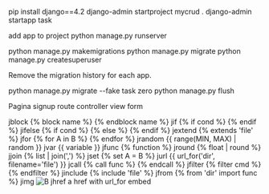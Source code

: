 pip install django==4.2
django-admin startproject mycrud .
django-admin startapp task 

add app to project
python manage.py runserver

python manage.py makemigrations 
python manage.py migrate 
 python manage.py createsuperuser

Remove the migration history for each app.

python manage.py migrate --fake task zero
python manage.py flush


Pagina signup
    route
    controller
    view
    form 

jblock	{% block name %} {% endblock name %}
jif	{% if cond %} {% endif %}
jifelse	{% if cond %} {% else %} {% endif %}
jextend	{% extends 'file' %}
jfor	{% for A in B %} {% endfor %}
jrandom	{{ range(MIN, MAX) | random }}
jvar	{{ variable }}
jfunc	{% function %}
jround	{% float | round %}
jjoin	{% list | join(',') %}
jset	{% set A = B %}
jurl	{{ url_for('dir', filename='file') }}
jcall	{% call func %} {% endcall %}
jfilter	{% filter cmd %} {% endfilter %}
jinclude	{% include 'file' %}
jfrom	{% from 'dir' import func %}
jimg	<img src="{{ url_for('static', filename='A') }}" alt="B">
jhref	a href with url_for embed
